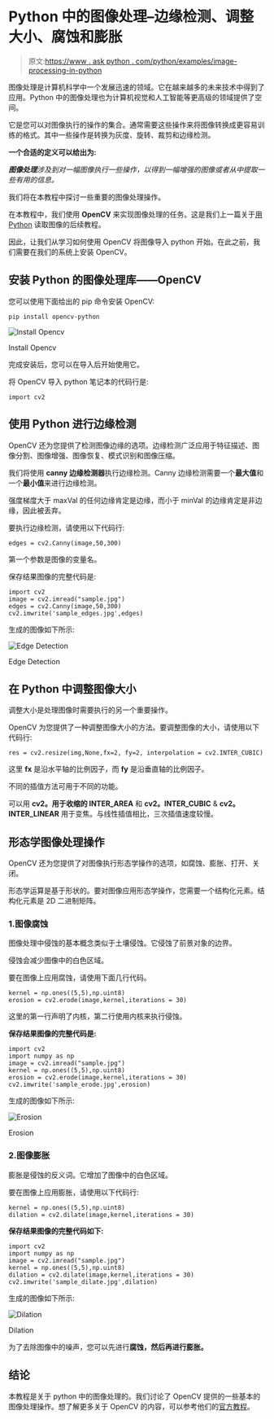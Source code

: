 # Python 中的图像处理–边缘检测、调整大小、腐蚀和膨胀

> 原文:[https://www . ask python . com/python/examples/image-processing-in-python](https://www.askpython.com/python/examples/image-processing-in-python)

图像处理是计算机科学中一个发展迅速的领域。它在越来越多的未来技术中得到了应用。Python 中的图像处理也为计算机视觉和人工智能等更高级的领域提供了空间。

它是您可以对图像执行的操作的集合。通常需要这些操作来将图像转换成更容易训练的格式。其中一些操作是转换为灰度、旋转、裁剪和边缘检测。

**一个合适的定义可以给出为:**

***图像处理**涉及到对一幅图像执行一些操作，以得到一幅增强的图像或者从中提取一些有用的信息。*

我们将在本教程中探讨一些重要的图像处理操作。

在本教程中，我们使用 **OpenCV** 来实现图像处理的任务。这是我们上一篇关于[用 Python](https://www.askpython.com/python-modules/read-images-in-python-opencv) 读取图像的后续教程。

因此，让我们从学习如何使用 OpenCV 将图像导入 python 开始。在此之前，我们需要在我们的系统上安装 OpenCV。

## 安装 Python 的图像处理库——OpenCV

您可以使用下面给出的 pip 命令安装 OpenCV:

```
pip install opencv-python

```

![Install Opencv](../Images/18e58cb8d5811e3e29b05afe5bb0b608.png)

Install Opencv

完成安装后，您可以在导入后开始使用它。

将 OpenCV 导入 python 笔记本的代码行是:

```
import cv2

```

## 使用 Python 进行边缘检测

OpenCV 还为您提供了检测图像边缘的选项。边缘检测广泛应用于特征描述、图像分割、图像增强、图像恢复、模式识别和图像压缩。

我们将使用 **canny 边缘检测器**执行边缘检测。Canny 边缘检测需要一个**最大值**和一个**最小值**来进行边缘检测。

强度梯度大于 maxVal 的任何边缘肯定是边缘，而小于 minVal 的边缘肯定是非边缘，因此被丢弃。

要执行边缘检测，请使用以下代码行:

```
edges = cv2.Canny(image,50,300)

```

第一个参数是图像的变量名。

保存结果图像的完整代码是:

```
import cv2
image = cv2.imread("sample.jpg")
edges = cv2.Canny(image,50,300)
cv2.imwrite('sample_edges.jpg',edges)

```

生成的图像如下所示:

![Edge Detection](../Images/3b1b4fbf2f1a87111bc68e84ec553846.png)

Edge Detection

## 在 Python 中调整图像大小

调整大小是处理图像时需要执行的另一个重要操作。

OpenCV 为您提供了一种调整图像大小的方法。要调整图像的大小，请使用以下代码行:

```
res = cv2.resize(img,None,fx=2, fy=2, interpolation = cv2.INTER_CUBIC)

```

这里 **fx** 是沿水平轴的比例因子，而 **fy** 是沿垂直轴的比例因子。

不同的插值方法可用于不同的功能。

可以用 **cv2。用于收缩的 INTER_AREA** 和 **cv2。INTER_CUBIC** & **cv2。INTER_LINEAR** 用于变焦。与线性插值相比，三次插值速度较慢。

## 形态学图像处理操作

OpenCV 还为您提供了对图像执行形态学操作的选项，如腐蚀、膨胀、打开、关闭。

形态学运算是基于形状的。要对图像应用形态学操作，您需要一个结构化元素。结构化元素是 2D 二进制矩阵。

### 1.图像腐蚀

图像处理中侵蚀的基本概念类似于土壤侵蚀。它侵蚀了前景对象的边界。

侵蚀会减少图像中的白色区域。

要在图像上应用腐蚀，请使用下面几行代码。

```
kernel = np.ones((5,5),np.uint8)
erosion = cv2.erode(image,kernel,iterations = 30)

```

这里的第一行声明了内核，第二行使用内核来执行侵蚀。

**保存结果图像的完整代码是:**

```
import cv2
import numpy as np
image = cv2.imread("sample.jpg")
kernel = np.ones((5,5),np.uint8)
erosion = cv2.erode(image,kernel,iterations = 30)
cv2.imwrite('sample_erode.jpg',erosion)

```

生成的图像如下所示:

![Erosion](../Images/898898229c76ea5c78e5a15d7f92d148.png)

Erosion

### 2.图像膨胀

膨胀是侵蚀的反义词。它增加了图像中的白色区域。

要在图像上应用膨胀，请使用以下代码行:

```
kernel = np.ones((5,5),np.uint8)
dilation = cv2.dilate(image,kernel,iterations = 30)

```

**保存结果图像的完整代码如下:**

```
import cv2
import numpy as np
image = cv2.imread("sample.jpg")
kernel = np.ones((5,5),np.uint8)
dilation = cv2.dilate(image,kernel,iterations = 30)
cv2.imwrite('sample_dilate.jpg',dilation)

```

生成的图像如下所示:

![Dilation](../Images/5d4f3200363f270f829eb3233ca3032b.png)

Dilation

为了去除图像中的噪声，您可以先进行**腐蚀，然后再进行膨胀。**

## 结论

本教程是关于 python 中的图像处理的。我们讨论了 OpenCV 提供的一些基本的图像处理操作。想了解更多关于 OpenCV 的内容，可以参考他们的[官方教程](https://opencv-python-tutroals.readthedocs.io/en/latest/index.html)。